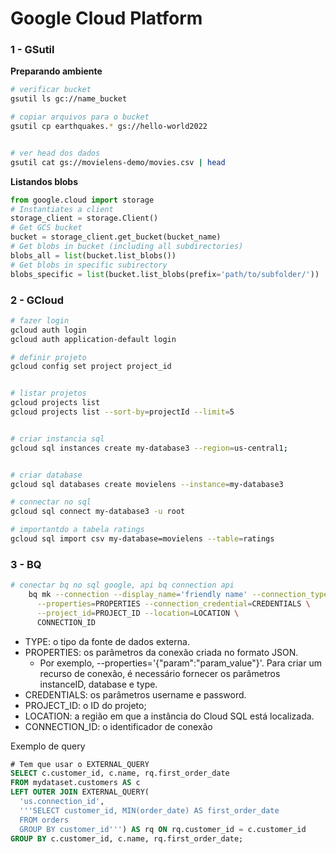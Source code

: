 
# Google Cloud Platform

### 1 - GSutil
**Preparando ambiente**
```sh
# verificar bucket
gsutil ls gc://name_bucket

# copiar arquivos para o bucket
gsutil cp earthquakes.* gs://hello-world2022


# ver head dos dados
gsutil cat gs://movielens-demo/movies.csv | head
```

**Listandos blobs**
```py
from google.cloud import storage
# Instantiates a client
storage_client = storage.Client()
# Get GCS bucket
bucket = storage_client.get_bucket(bucket_name)
# Get blobs in bucket (including all subdirectories)
blobs_all = list(bucket.list_blobs())
# Get blobs in specific subirectory
blobs_specific = list(bucket.list_blobs(prefix='path/to/subfolder/'))
```

### 2 - GCloud
```sh
# fazer login
gcloud auth login
gcloud auth application-default login

# definir projeto
gcloud config set project project_id


# listar projetos
gcloud projects list
gcloud projects list --sort-by=projectId --limit=5


# criar instancia sql
gcloud sql instances create my-database3 --region=us-central1;


# criar database
gcloud sql databases create movielens --instance=my-database3

# connectar no sql
gcloud sql connect my-database3 -u root

# importantdo a tabela ratings
gcloud sql import csv my-database=movielens --table=ratings
```

### 3 - BQ
```sh
# conectar bq no sql google, api bq connection api
    bq mk --connection --display_name='friendly name' --connection_type=TYPE \
      --properties=PROPERTIES --connection_credential=CREDENTIALS \
      --project_id=PROJECT_ID --location=LOCATION \
      CONNECTION_ID
```

- TYPE: o tipo da fonte de dados externa.
- PROPERTIES: os parâmetros da conexão criada no formato JSON.    
  - Por exemplo, --properties='{"param":"param_value"}'. Para criar um recurso de conexão, é necessário fornecer os parâmetros instanceID, database e type.
- CREDENTIALS: os parâmetros username e password.
- PROJECT_ID: o ID do projeto;
- LOCATION: a região em que a instância do Cloud SQL está localizada.
- CONNECTION_ID: o identificador de conexão

Exemplo de query
```sql
# Tem que usar o EXTERNAL_QUERY
SELECT c.customer_id, c.name, rq.first_order_date
FROM mydataset.customers AS c
LEFT OUTER JOIN EXTERNAL_QUERY(
  'us.connection_id',
  '''SELECT customer_id, MIN(order_date) AS first_order_date
  FROM orders
  GROUP BY customer_id''') AS rq ON rq.customer_id = c.customer_id
GROUP BY c.customer_id, c.name, rq.first_order_date;
```